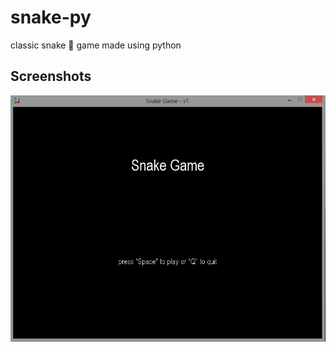 # snake-py
classic snake :snake: game made using python

## Screenshots 
![alt text](https://raw.githubusercontent.com/Furqan17/snake-py/master/src/startscreen.PNG)
